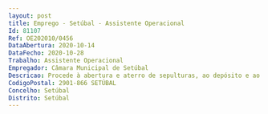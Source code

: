 ```yaml
--- 
layout: post
title: Emprego - Setúbal - Assistente Operacional
Id: 81107
Ref: OE202010/0456
DataAbertura: 2020-10-14
DataFecho: 2020-10-28
Trabalho: Assistente Operacional
Empregador: Câmara Municipal de Setúbal
Descricao: Procede à abertura e aterro de sepulturas, ao depósito e ao levantamento dos restos mortais  cuida do setor do cemitério que lhe está distribuído.
CodigoPostal: 2901-866 SETÚBAL
Concelho: Setúbal
Distrito: Setúbal
--- 
```

